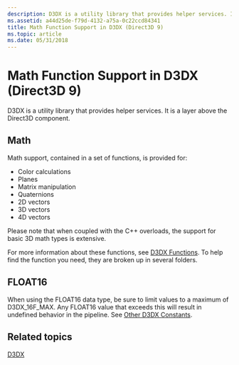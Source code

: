 ```yaml
---
description: D3DX is a utility library that provides helper services. It is a layer above the Direct3D component.
ms.assetid: a44d25de-f79d-4132-a75a-0c22ccd84341
title: Math Function Support in D3DX (Direct3D 9)
ms.topic: article
ms.date: 05/31/2018
---
```


# Math Function Support in D3DX (Direct3D 9)

D3DX is a utility library that provides helper services. It is a layer above the Direct3D component.

## Math

Math support, contained in a set of functions, is provided for:

-   Color calculations
-   Planes
-   Matrix manipulation
-   Quaternions
-   2D vectors
-   3D vectors
-   4D vectors

Please note that when coupled with the C++ overloads, the support for basic 3D math types is extensive.

For more information about these functions, see [D3DX Functions](dx9-graphics-reference-d3dx-functions.md). To help find the function you need, they are broken up in several folders.

## FLOAT16

When using the FLOAT16 data type, be sure to limit values to a maximum of D3DX\_16F\_MAX. Any FLOAT16 value that exceeds this will result in undefined behavior in the pipeline. See [Other D3DX Constants](other-d3dx-constants.md).

## Related topics

<dl> <dt>

[D3DX](d3dx.md)
</dt> </dl>

 

 



